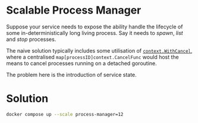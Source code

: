 # Scalable Process Manager

Suppose your service needs to expose the ability handle the lifecycle of some in-deterministically long living process. Say it needs to _spawn_, _list_ and _stop_ processes.

The naive solution typically includes some utilisation of [`context.WithCancel`](https://pkg.go.dev/context#WithCancel), where a centralised `map[processID]context.CancelFunc` would host the means to cancel processes running on a detached goroutine.

The problem here is the introduction of service state.

# Solution

```sh
docker compose up --scale process-manager=12
```
